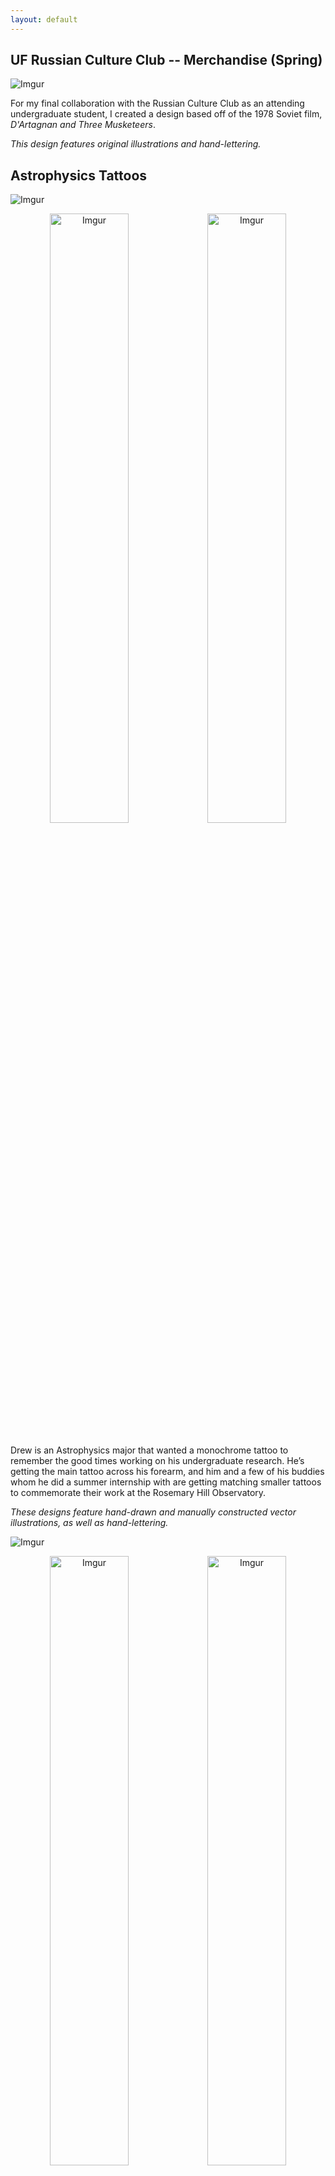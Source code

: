 ```yaml
---
layout: default
---
```


## UF Russian Culture Club -- Merchandise (Spring)

![Imgur](https://i.imgur.com/XVeWgs4.jpg)

For my final collaboration with the Russian Culture Club as an attending undergraduate student, I created a design based off of the 1978 Soviet film, _D'Artagnan and Three Musketeers_.

_This design features original illustrations and hand-lettering._

## Astrophysics Tattoos

![Imgur](https://i.imgur.com/7ia5HCS.png)
<p align="center" style="overflow: auto; margin-bottom: 20px;">
 <img src="https://i.imgur.com/VJ2VN8o.png" alt="Imgur" style="width: 50%; float: left">
 <img src="https://i.imgur.com/xG5SH1k.png" alt="Imgur" style="width: 50%; float: right">
</p>

Drew is an Astrophysics major that wanted a monochrome tattoo to remember the good times working on his undergraduate research. He’s getting the main tattoo across his forearm, and him and a few of his buddies whom he did a summer internship with are getting matching smaller tattoos to commemorate their work at the Rosemary Hill Observatory.

_These designs feature hand-drawn and manually constructed vector illustrations, as well as hand-lettering._

![Imgur](https://i.imgur.com/fSdz8J2.png)
<p align="center" style="overflow: auto; margin-bottom: 30px;">
 <img src="https://i.imgur.com/kuNQnok.jpg" alt="Imgur" style="width: 50%; float: left">
 <img src="https://i.imgur.com/Avhwv0v.jpg" alt="Imgur" style="width: 50%; float: right">
</p>

![Imgur](https://i.imgur.com/3N5ohRq.png)

Answering the call to address the lack of art-making spaces in Gainesville, "Palette Riot" is a fictional guerilla architectural firm that advocates for the creation of shared art spaces and galleries for local multidisciplinary artists. This project was a collaborative effort with [Katelynn Meggison](https://katelynnmeg25.wixstudio.com/katelynnmeggison).

_The Palette Riot title logo features an original hand-lettered font._

* * *

## Analyzing Stellar Modeling using TESS Asteroseismology: 134,901 Red Giant Ages -- Conference Poster

![Imgur](https://i.imgur.com/ldExHzN.png)

In another collaboration with Artemis Theodoridis, we put together a new poster summarizing her findings in a currently ongoing study. It was selected as a potential finalist for the [245th AAS Meeting's](https://aas.org/meetings/aas245) Chambliss Poster Competition.

* * *

[back](/.)
